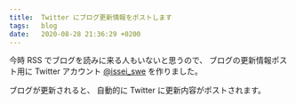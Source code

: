 ```yaml
---
title:  Twitter にブログ更新情報をポストします
tags:	blog
date:	2020-08-28 21:36:29 +0200
---
```

今時 RSS でブログを読みに来る人もいないと思うので、
ブログの更新情報ポスト用に Twitter アカウント [@issei_swe](https://twitter.com/issei_swe) を作りました。

ブログが更新されると、
自動的に Twitter に更新内容がポストされます。
